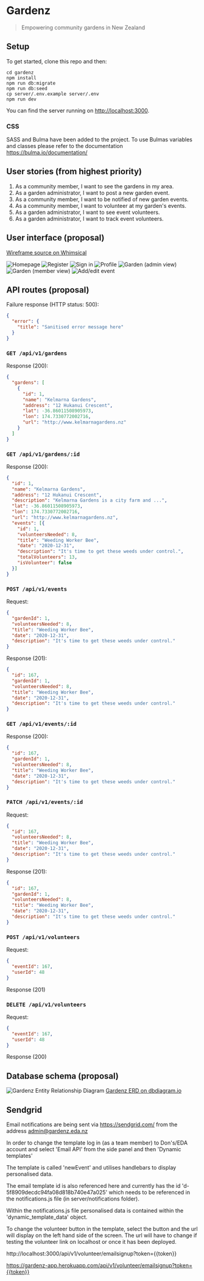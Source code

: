 # Gardenz

> Empowering community gardens in New Zealand

## Setup

To get started, clone this repo and then:

```
cd gardenz
npm install
npm run db:migrate
npm run db:seed
cp server/.env.example server/.env
npm run dev
```

You can find the server running on [http://localhost:3000](http://localhost:3000).

### CSS
SASS and Bulma have been added to the project. To use Bulmas variables and classes please refer to the documentation https://bulma.io/documentation/

## User stories (from highest priority)

1. As a community member, I want to see the gardens in my area.
1. As a garden administrator, I want to post a new garden event.
1. As a community member, I want to be notified of new garden events.
1. As a community member, I want to volunteer at my garden's events.
1. As a garden administrator, I want to see event volunteers.
1. As a garden administrator, I want to track event volunteers.


## User interface (proposal)

[Wireframe source on Whimsical](https://whimsical.com/Rf7Fo4MEMGxm5eLQ4uLYTA)

![Homepage](docs/home.png)
![Register](docs/register.png)
![Sign in](docs/sign-in.png)
![Profile](docs/profile.png)
![Garden (admin view)](docs/garden-admin.png)
![Garden (member view)](docs/garden-member.png)
![Add/edit event](docs/add-edit-event.png)


## API routes (proposal)

Failure response (HTTP status: 500):

```json
{
  "error": {
    "title": "Sanitised error message here"
  }
}
```

### `GET /api/v1/gardens`

Response (200):

```json
{
  "gardens": [
    {
      "id": 1,
      "name": "Kelmarna Gardens",
      "address": "12 Hukanui Crescent",
      "lat": -36.86011508905973,
      "lon": 174.7330772002716,
      "url": "http://www.kelmarnagardens.nz"
    }
  ]
}
```


### `GET /api/v1/gardens/:id`

Response (200):

```json
{
  "id": 1,
  "name": "Kelmarna Gardens",
  "address": "12 Hukanui Crescent",
  "description": "Kelmarna Gardens is a city farm and ...",
  "lat": -36.86011508905973,
  "lon": 174.7330772002716,
  "url": "http://www.kelmarnagardens.nz",
  "events": [{
    "id": 1,
    "volunteersNeeded": 8,
    "title": "Weeding Worker Bee",
    "date": "2020-12-31",
    "description": "It's time to get these weeds under control.",
    "totalVolunteers": 13,
    "isVolunteer": false
  }]
}
```

### `POST /api/v1/events`

Request:

```json
{
  "gardenId": 1,
  "volunteersNeeded": 8,
  "title": "Weeding Worker Bee",
  "date": "2020-12-31",
  "description": "It's time to get these weeds under control."
}
```

Response (201):

```json
{
  "id": 167,
  "gardenId": 1,
  "volunteersNeeded": 8,
  "title": "Weeding Worker Bee",
  "date": "2020-12-31",
  "description": "It's time to get these weeds under control."
}
```

### `GET /api/v1/events/:id`

Response (200):

```json
{
  "id": 167,
  "gardenId": 1,
  "volunteersNeeded": 8,
  "title": "Weeding Worker Bee",
  "date": "2020-12-31",
  "description": "It's time to get these weeds under control."
}
```

### `PATCH /api/v1/events/:id`

Request:

```json
{
  "id": 167,
  "volunteersNeeded": 8,
  "title": "Weeding Worker Bee",
  "date": "2020-12-31",
  "description": "It's time to get these weeds under control."
}
```

Response (201):

```json
{
  "id": 167,
  "gardenId": 1,
  "volunteersNeeded": 8,
  "title": "Weeding Worker Bee",
  "date": "2020-12-31",
  "description": "It's time to get these weeds under control."
}
```

### `POST /api/v1/volunteers`

Request:

```json
{
  "eventId": 167,
  "userId": 48
}
```

Response (201)


### `DELETE /api/v1/volunteers`

Request:

```json
{
  "eventId": 167,
  "userId": 48
}
```

Response (200)


## Database schema (proposal)

![Gardenz Entity Relationship Diagram](docs/erd.png)
[Gardenz ERD on dbdiagram.io](https://dbdiagram.io/d/5f61c9407da1ea736e2e0bda)

## Sendgrid

Email notifications are being sent via https://sendgrid.com/ from the address admin@gardenz.eda.nz

In order to change the template log in (as a team member) to Don's/EDA account and select 'Email API' from the side panel and then 'Dynamic templates'

The template is called 'newEvent' and utilises handlebars to display personalised data.

The email template id is also referenced here and currently has the id 'd-5f8909decdc94fa08d818b740e47a025' which needs to be referenced in the notifications.js file (in server/notifications folder).

Within the notifications.js file personalised data is contained within the 'dynamic_template_data' object.

To change the volunteer button in the template, select the button and the url will display on the left hand side of the screen. The url will have to change if testing the volunteer link on localhost or once it has been deployed.

http://localhost:3000/api/v1/volunteer/emailsignup?token={{token}}

https://gardenz-app.herokuapp.com/api/v1/volunteer/emailsignup?token={{token}}
